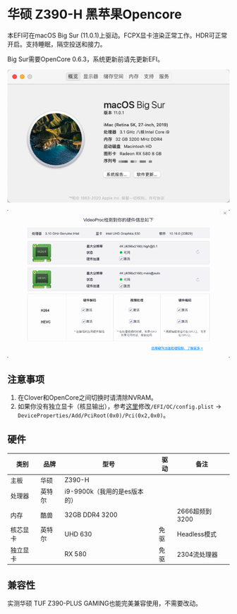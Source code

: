 # 华硕 Z390-H 黑苹果Opencore
本EFI可在macOS Big Sur (11.0.1)上驱动。FCPX显卡渲染正常工作。HDR可正常开启。支持睡眠，隔空投送和接力。

Big Sur需要OpenCore 0.6.3，系统更新前请先更新EFI。

![img1.png](img/img1.png)

![img2.png](img/img2.png)

## 注意事项
1. 在Clover和OpenCore之间切换时请清除NVRAM。
3. 如果你没有独立显卡（核显输出），参考[这里](https://dortania.github.io/OpenCore-Desktop-Guide/config.plist/skylake.html#add_1)修改`/EFI/OC/config.plist` -> `DeviceProperties/Add/PciRoot(0x0)/Pci(0x2,0x0)`。

## 硬件
| 类别 | 品牌 | 型号 | 驱动 | 备注 |
|-----|-----|-----|-----|-----|
| 主板 | 华硕 | Z390-H | | |
| 处理器 | 英特尔 | i9-9900k（我用的是es版本的） |  | |
| 内存 | 酷兽 | 32GB DDR4 3200 |  | 2666超频到3200 |
| 核芯显卡 | 英特尔 | UHD 630 | 免驱 | Headless模式 |
| 独立显卡 |  | RX 580 | 免驱 | 2304流处理器 |

## 兼容性

实测华硕 TUF Z390-PLUS GAMING也能完美兼容使用，不需要改动。